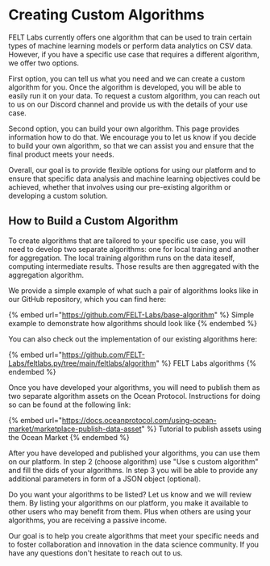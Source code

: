 # Creating Custom Algorithms

FELT Labs currently offers one algorithm that can be used to train certain types of machine learning models or perform data analytics on CSV data. However, if you have a specific use case that requires a different algorithm, we offer two options.

First option, you can tell us what you need and we can create a custom algorithm for you. Once the algorithm is developed, you will be able to easily run it on your data. To request a custom algorithm, you can reach out to us on our Discord channel and provide us with the details of your use case.

Second option, you can build your own algorithm. This page provides information how to do that. We encourage you to let us know if you decide to build your own algorithm, so that we can assist you and ensure that the final product meets your needs.

Overall, our goal is to provide flexible options for using our platform and to ensure that specific data analysis and machine learning objectives could be achieved, whether that involves using our pre-existing algorithm or developing a custom solution.

## How to Build a Custom Algorithm
To create algorithms that are tailored to your specific use case, you will need to develop two separate algorithms: one for local training and another for aggregation. The local training algorithm runs on the data iteself, computing intermediate results. Those results are then aggregated with the aggregation algorithm.

We provide a simple example of what such a pair of algorithms looks like in our GitHub repository, which you can find here:

{% embed url="https://github.com/FELT-Labs/base-algorithm" %}
Simple example to demonstrate how algorithms should look like
{% endembed %}

You can also check out the implementation of our existing algorithms here:

{% embed url="https://github.com/FELT-Labs/feltlabs.py/tree/main/feltlabs/algorithm" %}
FELT Labs algorithms
{% endembed %}

Once you have developed your algorithms, you will need to publish them as two separate algorithm assets on the Ocean Protocol. Instructions for doing so can be found at the following link: 

{% embed url="https://docs.oceanprotocol.com/using-ocean-market/marketplace-publish-data-asset" %}
Tutorial to publish assets using the Ocean Market
{% endembed %}

After you have developed and published your algorithms, you can use them on our platform. In step 2 (choose algorithm) use "Use s custom algorithm" and fill the dids of your algorithms. In step 3 you will be able to provide any additional parameters in form of a JSON object (optional).

Do you want your algorithms to be listed? Let us know and we will review them. By listing your algorithms on our platform, you make it available to other users who may benefit from them. Plus when others are using your algorithms, you are receiving a passive income.

Our goal is to help you create algorithms that meet your specific needs and to foster collaboration and innovation in the data science community. If you have any questions don't hesitate to reach out to us.
